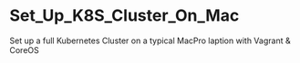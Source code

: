 # Set_Up_K8S_Cluster_On_Mac
Set up a full Kubernetes Cluster on a typical MacPro laption with Vagrant &amp; CoreOS
